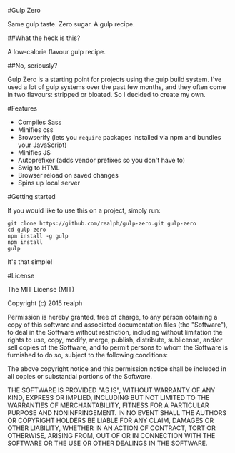 #Gulp Zero

Same gulp taste. Zero sugar. A gulp recipe.

##What the heck is this?

A low-calorie flavour gulp recipe.

##No, seriously?

Gulp Zero is a starting point for projects using the gulp build system. I've used a lot of gulp systems over the past few months, and they often come in two flavours: stripped or bloated. So I decided to create my own.

#Features
- Compiles Sass
- Minifies css
- Browserify (lets you `require` packages installed via npm and bundles your JavaScript)
- Minifies JS
- Autoprefixer (adds vendor prefixes so you don't have to)
- Swig to HTML
- Browser reload on saved changes
- Spins up local server

#Getting started

If you would like to use this on a project, simply run:

    git clone https://github.com/realph/gulp-zero.git gulp-zero
    cd gulp-zero
    npm install -g gulp
    npm install
    gulp

It's that simple!

#License

The MIT License (MIT)

Copyright (c) 2015 realph

Permission is hereby granted, free of charge, to any person obtaining a copy
of this software and associated documentation files (the "Software"), to deal
in the Software without restriction, including without limitation the rights
to use, copy, modify, merge, publish, distribute, sublicense, and/or sell
copies of the Software, and to permit persons to whom the Software is
furnished to do so, subject to the following conditions:

The above copyright notice and this permission notice shall be included in all
copies or substantial portions of the Software.

THE SOFTWARE IS PROVIDED "AS IS", WITHOUT WARRANTY OF ANY KIND, EXPRESS OR
IMPLIED, INCLUDING BUT NOT LIMITED TO THE WARRANTIES OF MERCHANTABILITY,
FITNESS FOR A PARTICULAR PURPOSE AND NONINFRINGEMENT. IN NO EVENT SHALL THE
AUTHORS OR COPYRIGHT HOLDERS BE LIABLE FOR ANY CLAIM, DAMAGES OR OTHER
LIABILITY, WHETHER IN AN ACTION OF CONTRACT, TORT OR OTHERWISE, ARISING FROM,
OUT OF OR IN CONNECTION WITH THE SOFTWARE OR THE USE OR OTHER DEALINGS IN THE
SOFTWARE.
